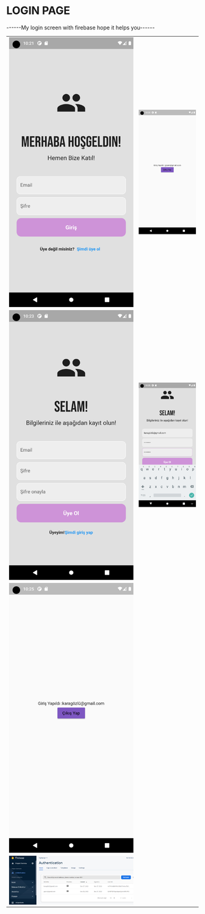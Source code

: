 # LOGIN PAGE

------My login screen with firebase hope it helps you------

<table>
<tr><td><img src="https://github.com/Gizemkaragozlu/Login_Page/blob/main/ss/ss1.png"/></td>
<td><img src="https://github.com/Gizemkaragozlu/Login_Page/blob/main/ss/ss2.png"/></td></tr>
<tr><td><img src="https://github.com/Gizemkaragozlu/Login_Page/blob/main/ss/ss3.png"/></td>
<td><img src="https://github.com/Gizemkaragozlu/Login_Page/blob/main/ss/ss4.png"/></td></tr>
<tr><td><img src="https://github.com/Gizemkaragozlu/Login_Page/blob/main/ss/ss5.png"/></td>
<tr><td><img src="https://github.com/Gizemkaragozlu/Login_Page/blob/main/ss/firebase.png"/></td>
</table>

